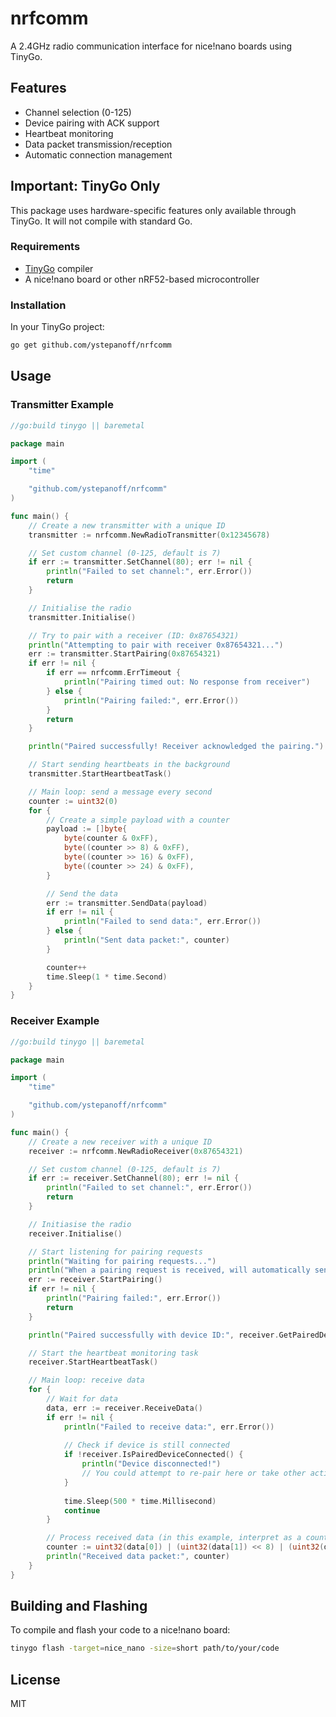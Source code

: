 # nrfcomm

A 2.4GHz radio communication interface for nice!nano boards using TinyGo.

## Features

* Channel selection (0-125)
* Device pairing with ACK support
* Heartbeat monitoring
* Data packet transmission/reception
* Automatic connection management

## Important: TinyGo Only

This package uses hardware-specific features only available through TinyGo. It will not compile with standard Go.

### Requirements

* [TinyGo](https://tinygo.org/) compiler
* A nice!nano board or other nRF52-based microcontroller

### Installation

In your TinyGo project:

```bash
go get github.com/ystepanoff/nrfcomm
```

## Usage

### Transmitter Example

```go
//go:build tinygo || baremetal

package main

import (
	"time"

	"github.com/ystepanoff/nrfcomm"
)

func main() {
	// Create a new transmitter with a unique ID
	transmitter := nrfcomm.NewRadioTransmitter(0x12345678)

	// Set custom channel (0-125, default is 7)
	if err := transmitter.SetChannel(80); err != nil {
		println("Failed to set channel:", err.Error())
		return
	}

	// Initialise the radio
	transmitter.Initialise()

	// Try to pair with a receiver (ID: 0x87654321)
	println("Attempting to pair with receiver 0x87654321...")
	err := transmitter.StartPairing(0x87654321)
	if err != nil {
		if err == nrfcomm.ErrTimeout {
			println("Pairing timed out: No response from receiver")
		} else {
			println("Pairing failed:", err.Error())
		}
		return
	}

	println("Paired successfully! Receiver acknowledged the pairing.")

	// Start sending heartbeats in the background
	transmitter.StartHeartbeatTask()

	// Main loop: send a message every second
	counter := uint32(0)
	for {
		// Create a simple payload with a counter
		payload := []byte{
			byte(counter & 0xFF),
			byte((counter >> 8) & 0xFF),
			byte((counter >> 16) & 0xFF),
			byte((counter >> 24) & 0xFF),
		}

		// Send the data
		err := transmitter.SendData(payload)
		if err != nil {
			println("Failed to send data:", err.Error())
		} else {
			println("Sent data packet:", counter)
		}

		counter++
		time.Sleep(1 * time.Second)
	}
}
```

### Receiver Example

```go
//go:build tinygo || baremetal

package main

import (
	"time"

	"github.com/ystepanoff/nrfcomm"
)

func main() {
	// Create a new receiver with a unique ID
	receiver := nrfcomm.NewRadioReceiver(0x87654321)

	// Set custom channel (0-125, default is 7)
	if err := receiver.SetChannel(80); err != nil {
		println("Failed to set channel:", err.Error())
		return
	}

	// Initiasise the radio
	receiver.Initialise()

	// Start listening for pairing requests
	println("Waiting for pairing requests...")
	println("When a pairing request is received, will automatically send ACK")
	err := receiver.StartPairing()
	if err != nil {
		println("Pairing failed:", err.Error())
		return
	}

	println("Paired successfully with device ID:", receiver.GetPairedDeviceID())

	// Start the heartbeat monitoring task
	receiver.StartHeartbeatTask()

	// Main loop: receive data
	for {
		// Wait for data
		data, err := receiver.ReceiveData()
		if err != nil {
			println("Failed to receive data:", err.Error())
			
			// Check if device is still connected
			if !receiver.IsPairedDeviceConnected() {
				println("Device disconnected!")
				// You could attempt to re-pair here or take other action
			}
			
			time.Sleep(500 * time.Millisecond)
			continue
		}

		// Process received data (in this example, interpret as a counter)
		counter := uint32(data[0]) | (uint32(data[1]) << 8) | (uint32(data[2]) << 16) | (uint32(data[3]) << 24)
		println("Received data packet:", counter)
	}
}
```

## Building and Flashing

To compile and flash your code to a nice!nano board:

```bash
tinygo flash -target=nice_nano -size=short path/to/your/code
```

## License

MIT 
